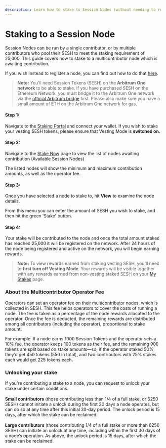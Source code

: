 ```yaml
---
description: Learn how to stake to Session Nodes (without needing to run your own node).
---
```


# Staking to a Session Node

Session Nodes can be run by a single contributor, or by multiple contributors who pool their SESH to meet the staking requirement of 25,000. This guide covers how to stake to a multicontributor node which is awaiting contribution.&#x20;

If you wish instead to register a node, you can find out how to do that [here](running-a-session-node/).

> **Note:** You'll need Session Tokens (SESH) on the **Arbitrum One network** to be able to stake. If you have purchased SESH on the Ethereum Network, you must bridge it to the Arbitrum One network via the [official Arbitrum bridge](https://stake.getsession.org/bridge/arbitrum) first. Please also make sure you have a small amount of ETH on the Arbitrum One network for gas.&#x20;

#### Step 1:

Navigate to the [Staking Portal](https://stake.getsession.org/) and connect your wallet. If you wish to stake your vesting SESH tokens, please ensure that Vesting Mode is **switched on.**&#x20;

#### Step 2:

Navigate to the [Stake Now](https://stake.getsession.org/stake) page to view the list of nodes awaiting contribution (Available Session Nodes)

The listed nodes will show the minimum and maximum contribution amounts, as well as the operator fee.&#x20;

#### Step 3:&#x20;

Once you have selected a node to stake to, hit **View** to examine the node details.

From this menu you can enter the amount of SESH you wish to stake, and then hit the green 'Stake' button.&#x20;

#### Step 4:

Your stake will be contributed to the node and once the total amount staked has reached 25,000 it will be registered on the network. After 24 hours of the node being registered and active on the network, you will begin earning rewards.&#x20;

> **Note:** To view rewards earned from staking vesting SESH, you'll need to **first turn off Vesting Mode**. Your rewards will be visible together with any rewards earned from non-vesting staked SESH on your [My Stakes](https://stake.getsession.org/mystakes) page.&#x20;

### About the Multicontributor Operator Fee

Operators can set an operator fee on their multicontributor nodes, which is collected in SESH. This fee helps operators to cover the costs of running a node. The fee is taken as a percentage of the node rewards allocated to the operator. Once the fee is deducted, the remaining rewards are distributed among all contributors (including the operator), proportional to stake amount.

For example: If a node earns 1000 Session Tokens and the operator sets a 10% fee, the operator keeps 100 tokens as their fee, and the remaining 900 tokens are split based on stake amounts—so, if the operator staked 50%, they’d get 450 tokens (550 in total), and two contributors with 25% stakes each would get 225 tokens each.

### Unlocking your stake

If you're contributing a stake to a node, you can request to unlock your stake under certain conditions. \
\
**Small contributors** (those contributing less than 1/4 of a full stake, or 6250 SESH) cannot initiate a unlock during the first 30 days a node operates, but can do so at any time after this initial 30-day period. The unlock period is 15 days, after which the stake can be reclaimed. \
\
**Large contributors** (those contributing 1/4 of a full stake or more than 6250 SESH) can initiate an unlock at any time, including within the first 30 days of a node’s operation. As above, the unlock period is 15 days, after which the stake can be reclaimed.


